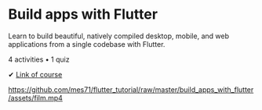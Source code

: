 # Build apps with Flutter

Learn to build beautiful, natively compiled desktop, mobile, and web applications from a single codebase with Flutter.

4 activities • 1 quiz

✔ [Link of course](https://developers.google.com/learn/pathways/intro-to-flutter#codelab-/codelabs/from-java-to-dart)


https://github.com/mes71/flutter_tutorial/raw/master/build_apps_with_flutter/assets/film.mp4

